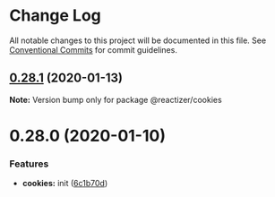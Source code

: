 # Change Log

All notable changes to this project will be documented in this file.
See [Conventional Commits](https://conventionalcommits.org) for commit guidelines.

## [0.28.1](https://github.com/oreqizer/reactizer/compare/@reactizer/cookies@0.28.0...@reactizer/cookies@0.28.1) (2020-01-13)

**Note:** Version bump only for package @reactizer/cookies





# 0.28.0 (2020-01-10)


### Features

* **cookies:** init ([6c1b70d](https://github.com/oreqizer/reactizer/commit/6c1b70dd5025d84d72af30e3d87ed804306b9a00))
